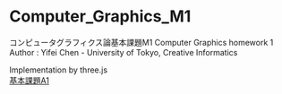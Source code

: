 # Computer_Graphics_M1
コンピュータグラフィクス論基本課題M1  Computer Graphics homework 1\
Author : Yifei Chen - University of Tokyo, Creative Informatics

Implementation by three.js\
[基本課題A1](https://tomcatmew.github.io/cg_a1/)
